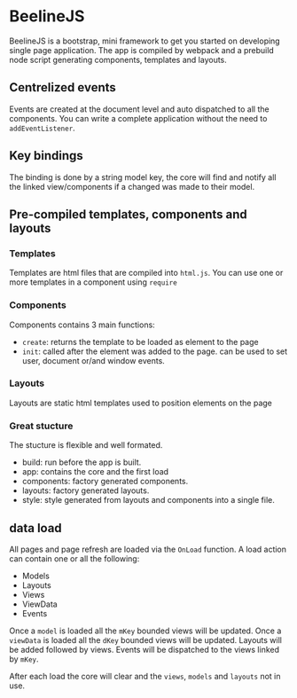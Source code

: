 # BeelineJS

BeelineJS is a bootstrap, mini framework to get you started on developing single page application.
The app is compiled by webpack and a prebuild node script generating components, templates and layouts.

## Centrelized events
Events are created at the document level and auto dispatched to all the components.
You can write a complete application without the need to `addEventListener`.

## Key bindings
The binding is done by a string model key, the core will find and notify all the linked view/components if a changed was made to their model.

## Pre-compiled templates, components and layouts
### Templates
Templates are html files that are compiled into `html.js`.
You can use one or more templates in a component using `require`

### Components
Components contains 3 main functions:
- `create`: returns the template to be loaded as element to the page
- `init`: called after the element was added to the page.
can be used to set user, document or/and window events.

### Layouts
Layouts are static html templates used to position elements on the page

### Great stucture
The stucture is flexible and well formated.
- build: run before the app is built.
- app: contains the core and the first load
- components: factory generated components.
- layouts: factory generated layouts.
- style: style generated from layouts and components into a single file.

## data load
All pages and page refresh are loaded via the `OnLoad` function.
A load action can contain one or all the following:
- Models
- Layouts
- Views
- ViewData
- Events

Once a `model` is loaded all the `mKey` bounded views will be updated.
Once a `viewData` is loaded all the `dKey` bounded views will be updated.
Layouts will be added followed by views.
Events will be dispatched to the views linked by `mKey`.

After each load the core will clear and the `views`, `models` and `layouts` not in use.
